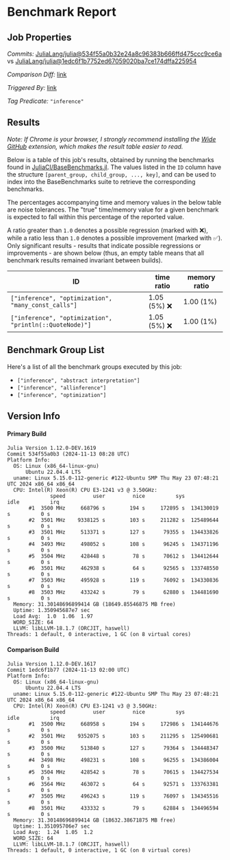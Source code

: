 # Benchmark Report

## Job Properties

*Commits:* [JuliaLang/julia@534f55a0b32e24a8c96383b666ffd475ccc9ce6a](https://github.com/JuliaLang/julia/commit/534f55a0b32e24a8c96383b666ffd475ccc9ce6a) vs [JuliaLang/julia@1edc6f1b7752ed67059020ba7ce174dffa225954](https://github.com/JuliaLang/julia/commit/1edc6f1b7752ed67059020ba7ce174dffa225954)

*Comparison Diff:* [link](https://github.com/JuliaLang/julia/compare/1edc6f1b7752ed67059020ba7ce174dffa225954..534f55a0b32e24a8c96383b666ffd475ccc9ce6a)

*Triggered By:* [link](https://github.com/JuliaLang/julia/pull/56541)

*Tag Predicate:* `"inference"`

## Results

*Note: If Chrome is your browser, I strongly recommend installing the [Wide GitHub](https://chrome.google.com/webstore/detail/wide-github/kaalofacklcidaampbokdplbklpeldpj?hl=en)
extension, which makes the result table easier to read.*

Below is a table of this job's results, obtained by running the benchmarks found in
[JuliaCI/BaseBenchmarks.jl](https://github.com/JuliaCI/BaseBenchmarks.jl). The values
listed in the `ID` column have the structure `[parent_group, child_group, ..., key]`,
and can be used to index into the BaseBenchmarks suite to retrieve the corresponding
benchmarks.

The percentages accompanying time and memory values in the below table are noise tolerances. The "true"
time/memory value for a given benchmark is expected to fall within this percentage of the reported value.

A ratio greater than `1.0` denotes a possible regression (marked with :x:), while a ratio less
than `1.0` denotes a possible improvement (marked with :white_check_mark:). Only significant results - results
that indicate possible regressions or improvements - are shown below (thus, an empty table means that all
benchmark results remained invariant between builds).

| ID | time ratio | memory ratio |
|----|------------|--------------|
| `["inference", "optimization", "many_const_calls"]` | 1.05 (5%) :x: | 1.00 (1%)  |
| `["inference", "optimization", "println(::QuoteNode)"]` | 1.05 (5%) :x: | 1.00 (1%)  |

## Benchmark Group List

Here's a list of all the benchmark groups executed by this job:

- `["inference", "abstract interpretation"]`
- `["inference", "allinference"]`
- `["inference", "optimization"]`

## Version Info

#### Primary Build

```
Julia Version 1.12.0-DEV.1619
Commit 534f55a0b3 (2024-11-13 08:28 UTC)
Platform Info:
  OS: Linux (x86_64-linux-gnu)
      Ubuntu 22.04.4 LTS
  uname: Linux 5.15.0-112-generic #122-Ubuntu SMP Thu May 23 07:48:21 UTC 2024 x86_64 x86_64
  CPU: Intel(R) Xeon(R) CPU E3-1241 v3 @ 3.50GHz: 
              speed         user         nice          sys         idle          irq
       #1  3500 MHz     668796 s        194 s     172895 s  134130019 s          0 s
       #2  3501 MHz    9338125 s        103 s     211282 s  125489644 s          0 s
       #3  3501 MHz     513371 s        127 s      79355 s  134433826 s          0 s
       #4  3493 MHz     498052 s        108 s      96245 s  134371196 s          0 s
       #5  3504 MHz     428448 s         78 s      70612 s  134412644 s          0 s
       #6  3501 MHz     462938 s         64 s      92565 s  133748550 s          0 s
       #7  3503 MHz     495928 s        119 s      76092 s  134330836 s          0 s
       #8  3503 MHz     433242 s         79 s      62880 s  134481690 s          0 s
  Memory: 31.30148696899414 GB (18649.85546875 MB free)
  Uptime: 1.350945687e7 sec
  Load Avg:  1.0  1.06  1.97
  WORD_SIZE: 64
  LLVM: libLLVM-18.1.7 (ORCJIT, haswell)
Threads: 1 default, 0 interactive, 1 GC (on 8 virtual cores)

```

#### Comparison Build

```
Julia Version 1.12.0-DEV.1617
Commit 1edc6f1b77 (2024-11-13 02:00 UTC)
Platform Info:
  OS: Linux (x86_64-linux-gnu)
      Ubuntu 22.04.4 LTS
  uname: Linux 5.15.0-112-generic #122-Ubuntu SMP Thu May 23 07:48:21 UTC 2024 x86_64 x86_64
  CPU: Intel(R) Xeon(R) CPU E3-1241 v3 @ 3.50GHz: 
              speed         user         nice          sys         idle          irq
       #1  3500 MHz     668958 s        194 s     172986 s  134144676 s          0 s
       #2  3501 MHz    9352075 s        103 s     211295 s  125490681 s          0 s
       #3  3500 MHz     513840 s        127 s      79364 s  134448347 s          0 s
       #4  3498 MHz     498231 s        108 s      96255 s  134386004 s          0 s
       #5  3504 MHz     428542 s         78 s      70615 s  134427534 s          0 s
       #6  3564 MHz     463072 s         64 s      92571 s  133763381 s          0 s
       #7  3505 MHz     496243 s        119 s      76097 s  134345516 s          0 s
       #8  3501 MHz     433332 s         79 s      62884 s  134496594 s          0 s
  Memory: 31.30148696899414 GB (18632.38671875 MB free)
  Uptime: 1.351095706e7 sec
  Load Avg:  1.24  1.05  1.2
  WORD_SIZE: 64
  LLVM: libLLVM-18.1.7 (ORCJIT, haswell)
Threads: 1 default, 0 interactive, 1 GC (on 8 virtual cores)

```
